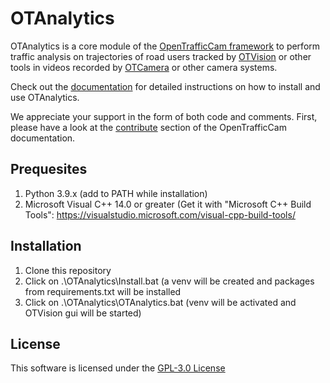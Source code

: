 # OTAnalytics

OTAnalytics is a core module of the [OpenTrafficCam framework](https://github.com/OpenTrafficCam) to perform traffic analysis on trajectories of road users tracked by [OTVision](https://github.com/OpenTrafficCam/OTVision) or other tools in videos recorded by [OTCamera](https://github.com/OpenTrafficCam/OTCamera) or other camera systems.

Check out the [documentation](https://opentrafficcam.org/OTAnalytics) for detailed instructions on how to install and use OTAnalytics.

We appreciate your support in the form of both code and comments. First, please have a look at the [contribute](https://opentrafficcam.org/contribute) section of the OpenTrafficCam documentation.

## Prequesites

1. Python 3.9.x (add to PATH while installation)
2. Microsoft Visual C++ 14.0 or greater (Get it with "Microsoft C++ Build Tools": <https://visualstudio.microsoft.com/visual-cpp-build-tools/>

## Installation

1. Clone this repository
2. Click on .\OTAnalytics\Install.bat (a venv will be created and packages from requirements.txt will be installed
3. Click on .\OTAnalytics\OTAnalytics.bat (venv will be activated and OTVision gui will be started)

## License

This software is licensed under the [GPL-3.0 License](LICENSE)
